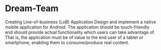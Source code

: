 # Dream-Team
Creating Line-of-business (LoB) Application  Design and implement a native mobile application for Android. The application should be touch-friendly and should provide actual functionality which users can take advantage of. That is, the application must be of value to the end user of a tablet or smartphone, enabling them to consume/produce real content.

